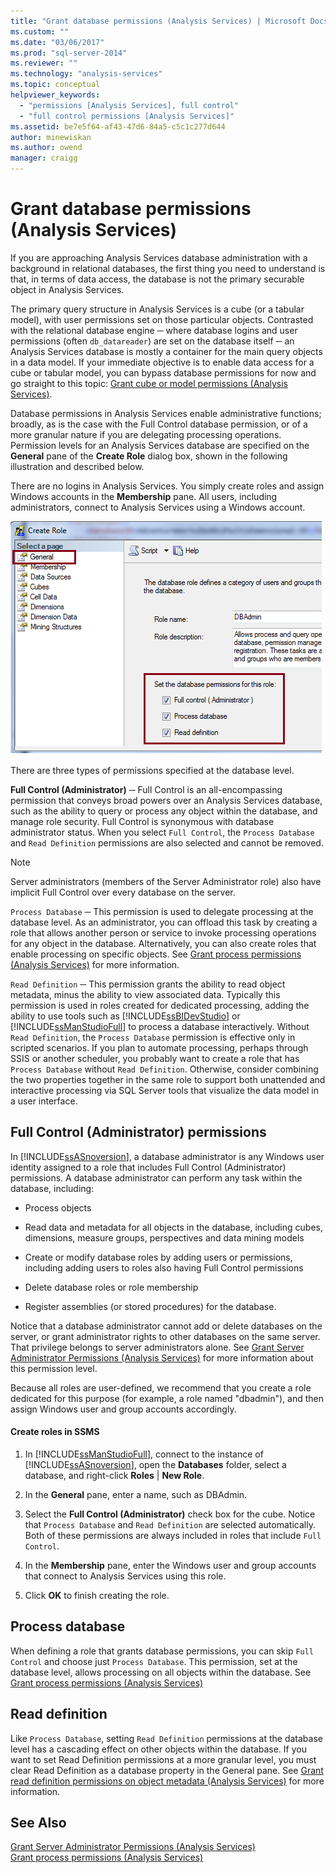 ```yaml
---
title: "Grant database permissions (Analysis Services) | Microsoft Docs"
ms.custom: ""
ms.date: "03/06/2017"
ms.prod: "sql-server-2014"
ms.reviewer: ""
ms.technology: "analysis-services"
ms.topic: conceptual
helpviewer_keywords: 
  - "permissions [Analysis Services], full control"
  - "full control permissions [Analysis Services]"
ms.assetid: be7e5f64-af43-47d6-84a5-c5c1c277d644
author: minewiskan
ms.author: owend
manager: craigg
---
```

# Grant database permissions (Analysis Services)
  If you are approaching Analysis Services database administration with a background in relational databases, the first thing you need to understand is that, in terms of data access, the database is not the primary securable object in Analysis Services.  
  
 The primary query structure in Analysis Services is a cube (or a tabular model), with user permissions set on those particular objects. Contrasted with the relational database engine ─ where database logins and user permissions (often `db_datareader`) are set on the database itself ─ an Analysis Services database is mostly a container for the main query objects in a data model. If your immediate objective is to enable data access for a cube or tabular model, you can bypass database permissions for now and go straight to this topic: [Grant cube or model permissions &#40;Analysis Services&#41;](grant-cube-or-model-permissions-analysis-services.md).  
  
 Database permissions in Analysis Services enable administrative functions; broadly, as is the case with the Full Control database permission, or of a more granular nature if you are delegating processing operations. Permission levels for an Analysis Services database are specified on the **General** pane of the **Create Role** dialog box, shown in the following illustration and described below.  
  
 There are no logins in Analysis Services. You simply create roles and assign Windows accounts in the **Membership** pane. All users, including administrators, connect to Analysis Services using a Windows account.  
  
 ![Create role dialog showing database permissions](../media/ssas-permsdbrole.png "Create role dialog showing database permissions")  
  
 There are three types of permissions specified at the database level.  
  
 **Full Control (Administrator)** ─ Full Control is an all-encompassing permission that conveys broad powers over an Analysis Services database, such as the ability to query or process any object within the database, and manage role security. Full Control is synonymous with database administrator status. When you select `Full Control`, the `Process Database` and `Read Definition` permissions are also selected and cannot be removed.  
  
> [!NOTE]  
>  Server administrators (members of the Server Administrator role) also have implicit Full Control over every database on the server.  
  
 `Process Database` ─ This permission is used to delegate processing at the database level. As an administrator, you can offload this task by creating a role that allows another person or service to invoke processing operations for any object in the database. Alternatively, you can also create roles that enable processing on specific objects. See [Grant process permissions &#40;Analysis Services&#41;](grant-process-permissions-analysis-services.md) for more information.  
  
 `Read Definition` ─ This permission grants the ability to read object metadata, minus the ability to view associated data. Typically this permission is used in roles created for dedicated processing, adding the ability to use tools such as [!INCLUDE[ssBIDevStudio](../../includes/ssbidevstudio-md.md)] or [!INCLUDE[ssManStudioFull](../../../includes/ssmanstudiofull-md.md)] to process a database interactively. Without `Read Definition`, the `Process Database` permission is effective only in scripted scenarios. If you plan to automate processing, perhaps through SSIS or another scheduler, you probably want to create a role that has `Process Database` without `Read Definition`. Otherwise, consider combining the two properties together in the same role to support both unattended and interactive processing via SQL Server tools that visualize the data model in a user interface.  
  
## Full Control (Administrator) permissions  
 In [!INCLUDE[ssASnoversion](../../../includes/ssasnoversion-md.md)], a database administrator is any Windows user identity assigned to a role that includes Full Control (Administrator) permissions. A database administrator can perform any task within the database, including:  
  
-   Process objects  
  
-   Read data and metadata for all objects in the database, including cubes, dimensions, measure groups, perspectives and data mining models  
  
-   Create or modify database roles by adding users or permissions, including adding users to roles also having Full Control permissions  
  
-   Delete database roles or role membership  
  
-   Register assemblies (or stored procedures) for the database.  
  
 Notice that a database administrator cannot add or delete databases on the server, or grant administrator rights to other databases on the same server. That privilege belongs to server administrators alone. See [Grant Server Administrator Permissions &#40;Analysis Services&#41;](../instances/grant-server-admin-rights-to-an-analysis-services-instance.md) for more information about this permission level.  
  
 Because all roles are user-defined, we recommend that you create a role dedicated for this purpose (for example, a role named "dbadmin"), and then assign Windows user and group accounts accordingly.  
  
#### Create roles in SSMS  
  
1.  In [!INCLUDE[ssManStudioFull](../../../includes/ssmanstudiofull-md.md)], connect to the instance of [!INCLUDE[ssASnoversion](../../../includes/ssasnoversion-md.md)], open the **Databases** folder, select a database, and right-click **Roles** | **New Role**.  
  
2.  In the **General** pane, enter a name, such as DBAdmin.  
  
3.  Select the **Full Control (Administrator)** check box for the cube. Notice that `Process Database` and `Read Definition` are selected automatically. Both of these permissions are always included in roles that include `Full Control`.  
  
4.  In the **Membership** pane, enter the Windows user and group accounts that connect to Analysis Services using this role.  
  
5.  Click **OK** to finish creating the role.  
  
## Process database  
 When defining a role that grants database permissions, you can skip `Full Control` and choose just `Process Database`. This permission, set at the database level, allows processing on all objects within the database. See [Grant process permissions &#40;Analysis Services&#41;](grant-process-permissions-analysis-services.md)  
  
## Read definition  
 Like `Process Database`, setting `Read Definition` permissions at the database level has a cascading effect on other objects within the database. If you want to set Read Definition permissions at a more granular level, you must clear Read Definition as a database property in the General pane. See [Grant read definition permissions on object metadata &#40;Analysis Services&#41;](grant-read-definition-permissions-on-object-metadata-analysis-services.md) for more information.  
  
## See Also  
 [Grant Server Administrator Permissions &#40;Analysis Services&#41;](../instances/grant-server-admin-rights-to-an-analysis-services-instance.md)   
 [Grant process permissions &#40;Analysis Services&#41;](grant-process-permissions-analysis-services.md)  
  
  
